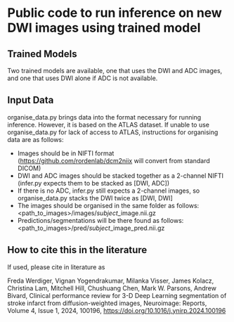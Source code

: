 # Public code to run inference on new DWI images using trained model
## Trained Models
Two trained models are available, one that uses the DWI and ADC images, and one that uses DWI alone if ADC is not available. 
## Input Data
organise_data.py brings data into the format necessary for running inference. However, it is based on the ATLAS dataset. If unable to use organise_data.py for lack of access to ATLAS, instructions for organising data are as follows:

- Images should be in NIFTI format (https://github.com/rordenlab/dcm2niix will convert from standard DICOM)
- DWI and ADC images should be stacked together as a 2-channel NIFTI (infer.py expects them to be stacked as [DWI, ADC])
- If there is no ADC, infer.py still expects a 2-channel images, so organise_data.py stacks the DWI twice as [DWI, DWI]
- The images should be organised in the same folder as follows: <path_to_images>/images/*subject*_image.nii.gz
- Predictions/segmentations will be there found as follows: <path_to_images>/pred/*subject*_image_pred.nii.gz

## How to cite this in the literature 
If used, please cite in literature as

Freda Werdiger, Vignan Yogendrakumar, Milanka Visser, James Kolacz, Christina Lam, Mitchell Hill, Chushuang Chen, Mark W. Parsons, Andrew Bivard,
Clinical performance review for 3-D Deep Learning segmentation of stroke infarct from diffusion-weighted images,
Neuroimage: Reports,
Volume 4, Issue 1,
2024,
100196, https://doi.org/10.1016/j.ynirp.2024.100196
